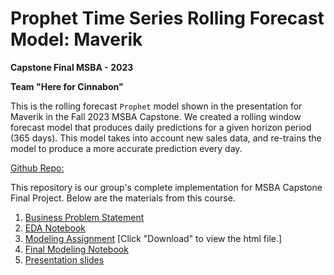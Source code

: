 # Prophet Time Series Rolling Forecast Model: Maverik

**Capstone Final MSBA - 2023**

**Team "Here for Cinnabon"**

This is the rolling forecast ```Prophet``` model shown in the presentation for Maverik in the Fall 2023 MSBA Capstone.  We created a rolling window forecast model that produces daily predictions for a given horizon period (365 days). This model takes into account new sales data, and re-trains the model to produce a more accurate prediction every day.

[Github Repo:](https://github.com/bvasherchan/TeamHereforCinnabon)

This repository is our group's complete implementation for MSBA Capstone Final Project. Below are the materials from this course.

1. [Business Problem Statement](Business_Problem_Statement)
2. [EDA Notebook](https://github.com/bvasherchan/TeamHereforCinnabon/blob/main/Final_Maverik_EDA.ipynb)
3. [Modeling Assignment](Modeling_Assignment.html) [Click "Download" to view the html file.]
4. [Final Modeling Notebook](https://github.com/bvasherchan/TeamHereforCinnabon/blob/main/prophet_msba_final.ipynb)
5. [Presentation slides](https://github.com/bvasherchan/TeamHereforCinnabon/blob/main/Maverik%20Revenue%20Forecast%20Slides.pdf)
